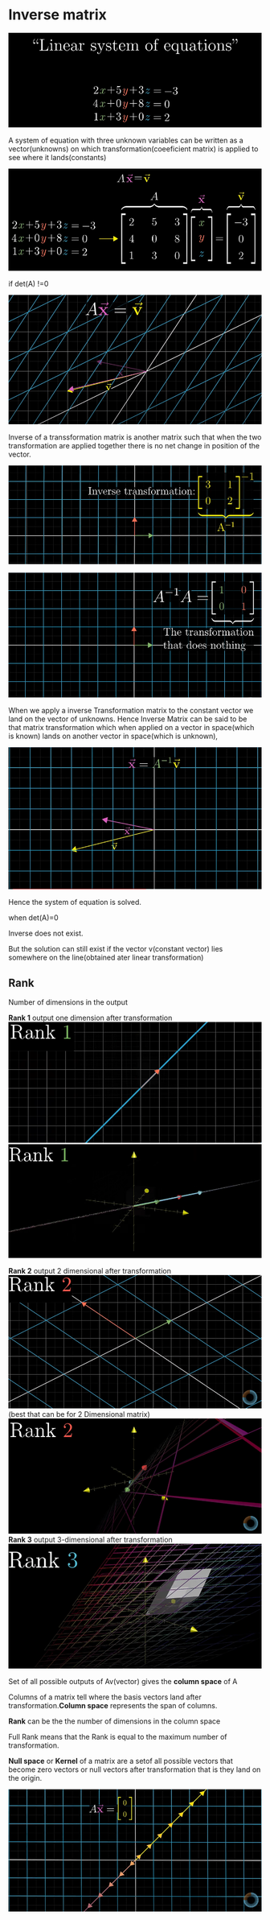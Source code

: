 # Inverse matrix

![img1](im1.png)

A system of equation with three unknown variables can be written as a vector(unknowns) on which transformation(coeeficient matrix) is applied to see where it lands(constants)

![img2](img2.png)

if det(A) !=0

![img3](img3.png)

Inverse of a transsformation matrix is another matrix such that when the two transformation are applied together there is no net change in position of the vector.

![img4](img4.png)

![img5](img5.png)

When we apply a inverse Transformation matrix to the constant vector we land on the vector of unknowns.
Hence Inverse Matrix can be said to be that matrix transformation which when applied on a vector in space(which is known) lands on another vector in space(which is unknown),

![img6](img6.png)

Hence the system of equation is solved.

when det(A)=0

Inverse does not exist.

But the solution can still exist if the vector v(constant vector) lies somewhere on the line(obtained ater linear transformation)

## Rank

Number of dimensions in the output

**Rank 1**
    output one dimension after transformation
    ![img7](img7.png)
    ![img8](img8.png)

**Rank 2**
    output 2 dimensional after transformation
    ![img9](img9.png)
    (best that can be for 2 Dimensional matrix)
    ![img10](img10.png)
**Rank 3**
    output 3-dimensional after transformation
    ![img11](img11.png)

Set of all possible outputs of Av(vector) gives the **column space** of A

Columns of a matrix tell where the basis vectors land after transformation.**Column space** represents the span of columns.

**Rank** can be the the number of dimensions in the column space

Full Rank means that the Rank is equal to the maximum number of transformation.

**Null space** or **Kernel** of a matrix are a setof all possible vectors that become zero vectors or null vectors after transformation that is they land on the origin.

![img12](img12.png)

